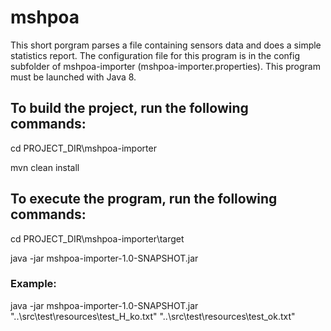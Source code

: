 # mshpoa

This short porgram parses a file containing sensors data and does a simple statistics report.
The configuration file for this program is in the config subfolder of mshpoa-importer (mshpoa-importer.properties).
This program must be launched with Java 8.

## To build the project, run the following commands:

cd PROJECT_DIR\mshpoa-importer

mvn clean install

## To execute the program, run the following commands:

cd PROJECT_DIR\mshpoa-importer\target

java -jar mshpoa-importer-1.0-SNAPSHOT.jar <list of file paths to process in the arguments...>

### Example:
java -jar mshpoa-importer-1.0-SNAPSHOT.jar "..\src\test\resources\test_H_ko.txt" "..\src\test\resources\test_ok.txt"